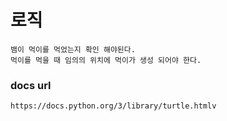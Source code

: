 # 로직
```
뱀이 먹이를 먹었는지 확인 해야된다.
먹이를 먹을 때 임의의 위치에 먹이가 생성 되어야 한다.

```

### docs url
```
https://docs.python.org/3/library/turtle.htmlv
```